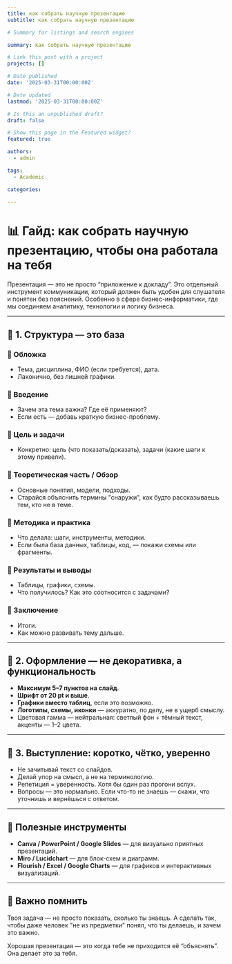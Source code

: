 ```yaml
---
title: как собрать научную презентацию
subtitle: как собрать научную презентацию

# Summary for listings and search engines

summary: как собрать научную презентацию

# Link this post with a project
projects: []

# Date published
date: '2025-03-31T00:00:00Z'

# Date updated
lastmod: '2025-03-31T00:00:00Z'

# Is this an unpublished draft?
draft: false

# Show this page in the Featured widget?
featured: true

authors:
  - admin

tags:
  - Academic

categories:
  
---
```


# 📊 Гайд: как собрать научную презентацию, чтобы она работала на тебя

Презентация — это не просто “приложение к докладу”. Это отдельный инструмент коммуникации, который должен быть удобен для слушателя и понятен без пояснений. Особенно в сфере бизнес-информатики, где мы соединяем аналитику, технологии и логику бизнеса.

---

## 🔧 1. Структура — это база

### 🔹 Обложка
- Тема, дисциплина, ФИО (если требуется), дата.
- Лаконично, без лишней графики.

### 🔹 Введение
- Зачем эта тема важна? Где её применяют?
- Если есть — добавь краткую бизнес-проблему.

### 🔹 Цель и задачи
- Конкретно: цель (что показать/доказать), задачи (какие шаги к этому привели).

### 🔹 Теоретическая часть / Обзор
- Основные понятия, модели, подходы.
- Старайся объяснить термины "снаружи", как будто рассказываешь тем, кто не в теме.

### 🔹 Методика и практика
- Что делала: шаги, инструменты, методики.
- Если была база данных, таблицы, код, — покажи схемы или фрагменты.

### 🔹 Результаты и выводы
- Таблицы, графики, схемы.
- Что получилось? Как это соотносится с задачами?

### 🔹 Заключение
- Итоги.
- Как можно развивать тему дальше.

---

## 🎨 2. Оформление — не декоративка, а функциональность

- **Максимум 5–7 пунктов на слайд**.
- **Шрифт от 20 pt и выше**.
- **Графики вместо таблиц**, если это возможно.
- **Логотипы, схемы, иконки** — аккуратно, по делу, не в ущерб смыслу.
- Цветовая гамма — нейтральная: светлый фон + тёмный текст, акценты — 1–2 цвета.

---

## 🧠 3. Выступление: коротко, чётко, уверенно

- Не зачитывай текст со слайдов.
- Делай упор на смысл, а не на терминологию.
- Репетиция = уверенность. Хотя бы один раз прогони вслух.
- Вопросы — это нормально. Если что-то не знаешь — скажи, что уточнишь и вернёшься с ответом.

---

## 📎 Полезные инструменты

- **Canva / PowerPoint / Google Slides** — для визуально приятных презентаций.
- **Miro / Lucidchart** — для блок-схем и диаграмм.
- **Flourish / Excel / Google Charts** — для графиков и интерактивных визуализаций.

---

## 🎯 Важно помнить

Твоя задача — не просто показать, сколько ты знаешь. А сделать так, чтобы даже человек "не из предметки" понял, что ты делаешь, и зачем это важно.

Хорошая презентация — это когда тебе не приходится её “объяснять”. Она делает это за тебя.

